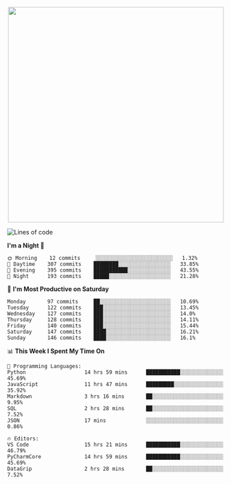 <!--

[![Hits](https://hits.seeyoufarm.com/api/count/incr/badge.svg?url=https%3A%2F%2Fgithub.com/sangm1n)](https://hits.seeyoufarm.com) 
[![Repos Badge](https://badges.pufler.dev/repos/sangm1n)](https://badges.pufler.dev)
[![Github Badge](http://img.shields.io/badge/-github-black?style=flat-square&logo=github&logoColor=white&link=https:https://github.com/sangm1n/)](https://github.com/sangm1n/)
[![Netlify Badge](https://img.shields.io/badge/-TIL-00C7B7?style=flat-square&logo=Netlify&logoColor=white&link=https://sangminlog.netlify.com)](https://sangminlog.netlify.com)
[![Hugo Badge](https://img.shields.io/badge/-techblog-FF4088?style=flat-square&logo=Hugo&logoColor=white&link=https://sangm1n.github.io)](https://sangm1n.github.io)
[![Mail Badge](http://img.shields.io/badge/-mail-D14836?style=flat-square&logo=Gmail&logoColor=white&link=mailto:dltkd96als@naver.com)](mailto:dltkd96als@naver.com/)

![Lines of code](https://img.shields.io/badge/From%20Hello%20World%20I%27ve%20Written-3.9%20million%20lines%20of%20code-blue)
-->

<!--  -->

<p align="center">
  <a href="https://sangminlog.tistory.com/">
    <img src="https://user-images.githubusercontent.com/46131688/100516133-08bf3880-31c5-11eb-97ce-0548a7b3a35a.png" width="500">
  </a>
</p>

<!--START_SECTION:waka-->
![Lines of code](https://img.shields.io/badge/From%20Hello%20World%20I%27ve%20Written-3.4%20million%20lines%20of%20code-blue)

**I'm a Night 🦉** 

```text
🌞 Morning    12 commits     ░░░░░░░░░░░░░░░░░░░░░░░░░   1.32% 
🌆 Daytime    307 commits    ████████░░░░░░░░░░░░░░░░░   33.85% 
🌃 Evening    395 commits    ███████████░░░░░░░░░░░░░░   43.55% 
🌙 Night      193 commits    █████░░░░░░░░░░░░░░░░░░░░   21.28%

```
📅 **I'm Most Productive on Saturday** 

```text
Monday       97 commits     ██░░░░░░░░░░░░░░░░░░░░░░░   10.69% 
Tuesday      122 commits    ███░░░░░░░░░░░░░░░░░░░░░░   13.45% 
Wednesday    127 commits    ███░░░░░░░░░░░░░░░░░░░░░░   14.0% 
Thursday     128 commits    ███░░░░░░░░░░░░░░░░░░░░░░   14.11% 
Friday       140 commits    ███░░░░░░░░░░░░░░░░░░░░░░   15.44% 
Saturday     147 commits    ████░░░░░░░░░░░░░░░░░░░░░   16.21% 
Sunday       146 commits    ████░░░░░░░░░░░░░░░░░░░░░   16.1%

```


📊 **This Week I Spent My Time On** 

```text
💬 Programming Languages: 
Python                   14 hrs 59 mins      ███████████░░░░░░░░░░░░░░   45.69% 
JavaScript               11 hrs 47 mins      █████████░░░░░░░░░░░░░░░░   35.92% 
Markdown                 3 hrs 16 mins       ██░░░░░░░░░░░░░░░░░░░░░░░   9.95% 
SQL                      2 hrs 28 mins       ██░░░░░░░░░░░░░░░░░░░░░░░   7.52% 
JSON                     17 mins             ░░░░░░░░░░░░░░░░░░░░░░░░░   0.86%

🔥 Editors: 
VS Code                  15 hrs 21 mins      ███████████░░░░░░░░░░░░░░   46.79% 
PyCharmCore              14 hrs 59 mins      ███████████░░░░░░░░░░░░░░   45.69% 
DataGrip                 2 hrs 28 mins       ██░░░░░░░░░░░░░░░░░░░░░░░   7.52%

```


<!--END_SECTION:waka-->


<!--
**sangm1n/sangm1n** is a ✨ _special_ ✨ repository because its `README.md` (this file) appears on your GitHub profile.

Here are some ideas to get you started:

- 🔭 I’m currently working on ...
- 🌱 I’m currently learning ...
- 👯 I’m looking to collaborate on ...
- 🤔 I’m looking for help with ...
- 💬 Ask me about ...
- 📫 How to reach me: ...
- 😄 Pronouns: ...
- ⚡ Fun fact: ...

https://shields.io/
-->



